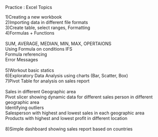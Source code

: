 Practice : Excel Topics

1)Creating a new workbook <br>
2)Importing data in different file formats<br>
3)Create table, select ranges, Formatting<br>
4)Formulas + Functions<br>
<br>
    SUM, AVERAGE, MEDIAN, MIN, MAX, OPERTAIONS<br>
    Using Formula on conditions IFS<br>
    Formula referencing<br>
    Error Messages<br>
    <br>
5)Workout basic statics<br>
6)Exploratory Data Analysis using charts (Bar, Scatter, Box)<br>
7)Pivot Table for analysis on sales report<br>
<br>
    Sales in different Geographic area<br>
    Pivot slicer showing dynamic data for different sales person in different geographic area<br>
    Identifying outliers<br>
    Salesperson with highest and lowest sales in each geographic area<br>
    Products with highest and lowest profit in different location<br>
    <br>
8)Simple dashboard showing sales report based on countries<br>
